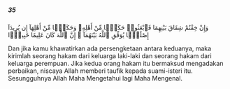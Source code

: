 ##### 35

<span class="ayah">وَإِنْ خِفْتُمْ شِقَاقَ بَيْنِهِمَا فَٱبْعَثُوا۟ حَكَمًۭا مِّنْ أَهْلِهِۦ وَحَكَمًۭا مِّنْ أَهْلِهَآ إِن يُرِيدَآ إِصْلَٰحًۭا يُوَفِّقِ ٱللَّهُ بَيْنَهُمَآ ۗ إِنَّ ٱللَّهَ كَانَ عَلِيمًا خَبِيرًۭا</span>

<span class="ayah_translation">Dan jika kamu khawatirkan ada persengketaan antara keduanya, maka kirimlah seorang hakam dari keluarga laki-laki dan seorang hakam dari keluarga perempuan. Jika kedua orang hakam itu bermaksud mengadakan perbaikan, niscaya Allah memberi taufik kepada suami-isteri itu. Sesungguhnya Allah Maha Mengetahui lagi Maha Mengenal.</span>
